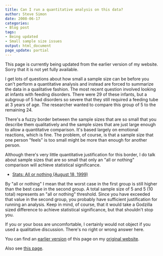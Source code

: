 ```yaml
---
title: Can I run a quantitative analysis on this data?
author: Steve Simon
date: 2008-06-17
categories:
- Blog post
tags:
- Being updated
- Small sample size issues
output: html_document
page_update: partial
---
```

This page is currently being updated from the earlier version of my website. Sorry that it is not yet fully available.

I get lots of questions about how small a sample size can be before you
can't perform a quantitative analysis and instead are forced to
summarize the data in a qualitative fashion. The most recent question
involved looking at infants with feeding disorders. There were 29 of
these infants, but a subgroup of 5 had disorders so severe that they
still required a feeding tube at 3 years of age. The researcher wanted
to compare this group of 5 to the remaining 24.

There's a fuzzy border between the sample sizes that are so small that
you describe them qualitatively and the sample sizes that are just large
enough to allow a quantitative comparison. It's based largely on
emotional reactions, which is fine. The problem, of course, is that a
sample size that one person "feels" is too small might be more than
enough for another person.

Although there's very little quantitative justification for this
border, I do talk about sample sizes that are so small that only an
"all or nothing" comparison will achieve statistical significance.

-   [Stats: All or nothing (August 18, 1999)](../size/all.asp)

By "all or nothing" I mean that the worst case in the first group is
still higher than the best case in the second group. A total sample size
of 5 and 5 (10 total) represents an "all or nothing" threshold. Since
you have exceeded that value in the second group, you probably have
sufficient justification for running an analysis. Keep in mind, of
course, that it would take a Godzilla sized difference to achieve
statistical significance, but that shouldn't stop you.

If you or your boss are uncomfortable, I certainly would not object if
you used a qualitative discussion. There's no right or wrong answer
here.

You can find an [earlier version][sim1] of this page on my [original website][sim2].

[sim1]: http://www.pmean.com/08/CanIRun.html
[sim2]: http://www.pmean.com/original_site.html

Also see [this page][sim3].

[sim3]: http://www.pmean.com/08a/CanIRun.html

